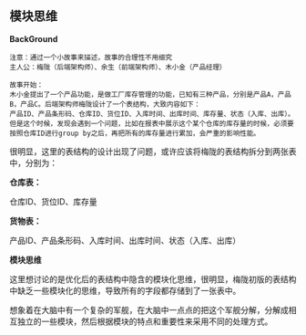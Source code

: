 ## 模块思维

**BackGround**

```
注意：通过一个小故事来描述，故事的合理性不用细究
主人公：梅陇（后端架构师）、余生（前端架构师）、木小金（产品经理）

故事开始：
木小金提出了一个产品功能，是做工厂库存管理的功能，已知有三种产品，分别是产品A，产品B，产品C。后端架构师梅陇设计了一个表结构，大致内容如下：
产品ID、产品条形码、仓库ID、货位ID、入库时间、出库时间、库存量、状态（入库、出库）。但是这个时候，发现会遇到一个问题，比如在报表中展示这个某个仓库的库存量的时候，必须要按照仓库ID进行group by之后，再把所有的库存量进行累加，会严重的影响性能。
```

很明显，这里的表结构的设计出现了问题，或许应该将梅陇的表结构拆分到两张表中，分别为：

**仓库表：**

仓库ID、货位ID、库存量

**货物表：**

产品ID、产品条形码、入库时间、出库时间、状态（入库、出库）

**模块思维**

这里想讨论的是优化后的表结构中隐含的模块化思维，很明显，梅陇初版的表结构中缺乏一些模块化的思维，导致所有的字段都存储到了一张表中。

想象着在大脑中有一个复杂的军舰，在大脑中一点点的把这个军舰分解，分解成相互独立的一些模块，然后根据模块的特点和重要性来采用不同的处理方式。
